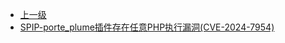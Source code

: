 * [上一级](docs/wy876_poc/)
* [SPIP-porte_plume插件存在任意PHP执行漏洞(CVE-2024-7954)](docs/wy876_poc/SPIP/SPIP-porte_plume%E6%8F%92%E4%BB%B6%E5%AD%98%E5%9C%A8%E4%BB%BB%E6%84%8FPHP%E6%89%A7%E8%A1%8C%E6%BC%8F%E6%B4%9E%28CVE-2024-7954%29.md)
